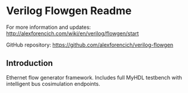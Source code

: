 # Verilog Flowgen Readme

For more information and updates: http://alexforencich.com/wiki/en/verilog/flowgen/start

GitHub repository: https://github.com/alexforencich/verilog-flowgen

## Introduction

Ethernet flow generator framework.  Includes full MyHDL testbench with
intelligent bus cosimulation endpoints.
